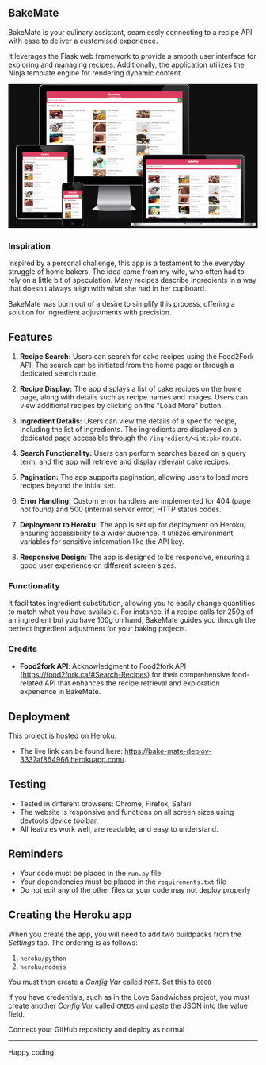 ## BakeMate

BakeMate is your culinary assistant, seamlessly connecting to a recipe API with ease to deliver a customised experience.

It leverages the Flask web framework to provide a smooth user interface for exploring and managing recipes. Additionally, the application utilizes the Ninja template engine for rendering dynamic content.

![BakeMate Platform](/images/Screenshot.png)

### Inspiration

Inspired by a personal challenge, this app is a testament to the everyday struggle of home bakers. The idea came from my wife, who often had to rely on a little bit of speculation. Many recipes describe ingredients in a way that doesn’t always align with what she had in her cupboard. 

BakeMate was born out of a desire to simplify this process, offering a solution for ingredient adjustments with precision.

## Features

1. **Recipe Search:** Users can search for cake recipes using the Food2Fork API. The search can be initiated from the home page or through a dedicated search route.

2. **Recipe Display:** The app displays a list of cake recipes on the home page, along with details such as recipe names and images. Users can view additional recipes by clicking on the "Load More" button.

3. **Ingredient Details:** Users can view the details of a specific recipe, including the list of ingredients. The ingredients are displayed on a dedicated page accessible through the `/ingredient/<int:pk>` route.

4. **Search Functionality:** Users can perform searches based on a query term, and the app will retrieve and display relevant cake recipes.

5. **Pagination:** The app supports pagination, allowing users to load more recipes beyond the initial set.

6. **Error Handling:** Custom error handlers are implemented for 404 (page not found) and 500 (internal server error) HTTP status codes.

7. **Deployment to Heroku:** The app is set up for deployment on Heroku, ensuring accessibility to a wider audience. It utilizes environment variables for sensitive information like the API key.

8. **Responsive Design:** The app is designed to be responsive, ensuring a good user experience on different screen sizes.


### Functionality

It facilitates ingredient substitution, allowing you to easily change quantities to match what you have available. 
For instance, if a recipe calls for 250g of an ingredient but you have 100g on hand, BakeMate guides you through the perfect ingredient adjustment for your baking projects.

### Credits

- **Food2fork API**: Acknowledgment to Food2fork API (https://food2fork.ca/#Search-Recipes) for their comprehensive food-related API that enhances the recipe retrieval and exploration experience in BakeMate.


## Deployment

This project is hosted on Heroku.

- The live link can be found here: <https://bake-mate-deploy-3337af864966.herokuapp.com/>.

## Testing

- Tested in different browsers: Chrome, Firefox, Safari.
- The website is responsive and functions on all screen sizes using devtools device toolbar.
- All features work well, are readable, and easy to understand.

## Reminders

- Your code must be placed in the `run.py` file
- Your dependencies must be placed in the `requirements.txt` file
- Do not edit any of the other files or your code may not deploy properly

## Creating the Heroku app

When you create the app, you will need to add two buildpacks from the _Settings_ tab. The ordering is as follows:

1. `heroku/python`
2. `heroku/nodejs`

You must then create a _Config Var_ called `PORT`. Set this to `8000`

If you have credentials, such as in the Love Sandwiches project, you must create another _Config Var_ called `CREDS` and paste the JSON into the value field.

Connect your GitHub repository and deploy as normal

---

Happy coding!

